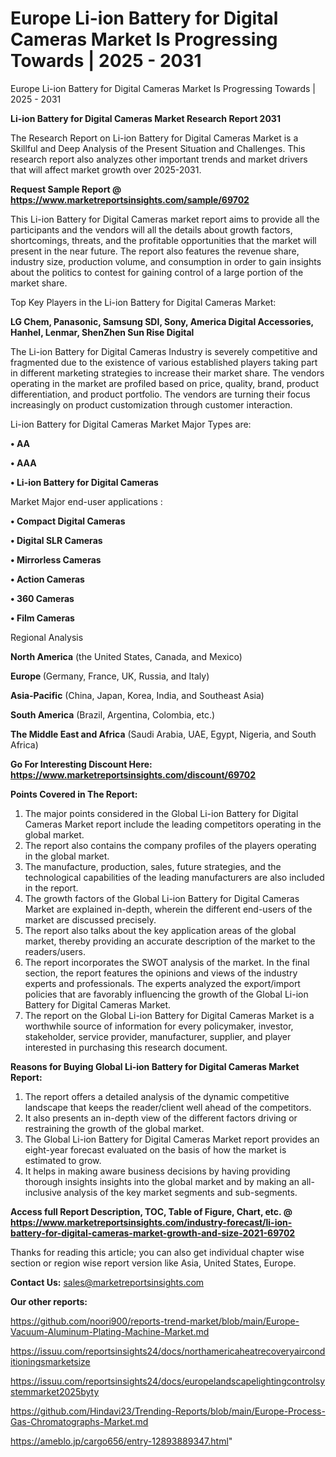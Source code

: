 # Europe Li-ion Battery for Digital Cameras Market Is Progressing Towards | 2025 - 2031
Europe Li-ion Battery for Digital Cameras Market Is Progressing Towards | 2025 - 2031

<strong>Li-ion Battery for Digital Cameras Market Research Report 2031</strong>

The Research Report on Li-ion Battery for Digital Cameras Market is a Skillful and Deep Analysis of the Present Situation and Challenges. This research report also analyzes other important trends and market drivers that will affect market growth over 2025-2031.

<strong>Request Sample Report @ <a href=https://www.marketreportsinsights.com/sample/69702>https://www.marketreportsinsights.com/sample/69702</a></strong>

This Li-ion Battery for Digital Cameras market report aims to provide all the participants and the vendors will all the details about growth factors, shortcomings, threats, and the profitable opportunities that the market will present in the near future. The report also features the revenue share, industry size, production volume, and consumption in order to gain insights about the politics to contest for gaining control of a large portion of the market share.

Top Key Players in the Li-ion Battery for Digital Cameras Market:

<strong>LG Chem, Panasonic, Samsung SDI, Sony, America Digital Accessories, Hanhel, Lenmar, ShenZhen Sun Rise Digital</strong>

The Li-ion Battery for Digital Cameras Industry is severely competitive and fragmented due to the existence of various established players taking part in different marketing strategies to increase their market share. The vendors operating in the market are profiled based on price, quality, brand, product differentiation, and product portfolio. The vendors are turning their focus increasingly on product customization through customer interaction.

Li-ion Battery for Digital Cameras Market Major Types are:

<strong>• AA

• AAA

• Li-ion Battery for Digital Cameras</strong>

Market Major end-user applications :

<strong>• Compact Digital Cameras

• Digital SLR Cameras

• Mirrorless Cameras

• Action Cameras

• 360 Cameras

• Film Cameras</strong>

Regional Analysis

</u><strong><b>North America</b></strong> (the United States, Canada, and Mexico)

<strong><b>Europe </b></strong>(Germany, France, UK, Russia, and Italy)

<strong><b>Asia-Pacific</b></strong> (China, Japan, Korea, India, and Southeast Asia)

<strong><b>South America</b></strong> (Brazil, Argentina, Colombia, etc.)

<strong><b>The Middle East and Africa</b></strong> (Saudi Arabia, UAE, Egypt, Nigeria, and South Africa)

<strong>Go For Interesting Discount Here: <a href=https://www.marketreportsinsights.com/discount/69702>https://www.marketreportsinsights.com/discount/69702</a></strong>

<strong>Points Covered in The Report:</strong>
<ol>
  <li>The major points considered in the Global Li-ion Battery for Digital Cameras Market report include the leading competitors operating in the global market.</li>
  <li>The report also contains the company profiles of the players operating in the global market.</li>
  <li>The manufacture, production, sales, future strategies, and the technological capabilities of the leading manufacturers are also included in the report.</li>
  <li>The growth factors of the Global Li-ion Battery for Digital Cameras Market are explained in-depth, wherein the different end-users of the market are discussed precisely.</li>
  <li>The report also talks about the key application areas of the global market, thereby providing an accurate description of the market to the readers/users.</li>
  <li>The report incorporates the SWOT analysis of the market. In the final section, the report features the opinions and views of the industry experts and professionals. The experts analyzed the export/import policies that are favorably influencing the growth of the Global Li-ion Battery for Digital Cameras Market.</li>
  <li>The report on the Global Li-ion Battery for Digital Cameras Market is a worthwhile source of information for every policymaker, investor, stakeholder, service provider, manufacturer, supplier, and player interested in purchasing this research document.</li>
</ol>
<strong>Reasons for Buying Global Li-ion Battery for Digital Cameras Market Report:</strong>

<ol>
  <li>The report offers a detailed analysis of the dynamic competitive landscape that keeps the reader/client well ahead of the competitors.</li>
  <li>It also presents an in-depth view of the different factors driving or restraining the growth of the global market.</li>
  <li>The Global Li-ion Battery for Digital Cameras Market report provides an eight-year forecast evaluated on the basis of how the market is estimated to grow.</li>
  <li>It helps in making aware business decisions by having providing thorough insights insights into the global market and by making an all-inclusive analysis of the key market segments and sub-segments.</li>
</ol>
<strong>Access full Report Description, TOC, Table of Figure, Chart, etc. @ <a href=https://www.marketreportsinsights.com/industry-forecast/li-ion-battery-for-digital-cameras-market-growth-and-size-2021-69702>https://www.marketreportsinsights.com/industry-forecast/li-ion-battery-for-digital-cameras-market-growth-and-size-2021-69702</a></strong>


Thanks for reading this article; you can also get individual chapter wise section or region wise report version like Asia, United States, Europe.

<strong>Contact Us:</strong>
sales@marketreportsinsights.com

<strong>Our other reports:</strong>

<a href=https://github.com/noori900/reports-trend-market/blob/main/Europe-Vacuum-Aluminum-Plating-Machine-Market.md>https://github.com/noori900/reports-trend-market/blob/main/Europe-Vacuum-Aluminum-Plating-Machine-Market.md</a>

<a href=https://issuu.com/reportsinsights24/docs/northamericaheatrecoveryairconditioningsmarketsize>https://issuu.com/reportsinsights24/docs/northamericaheatrecoveryairconditioningsmarketsize</a>

<a href=https://issuu.com/reportsinsights24/docs/europelandscapelightingcontrolsystemmarket2025byty>https://issuu.com/reportsinsights24/docs/europelandscapelightingcontrolsystemmarket2025byty</a>

<a href=https://github.com/Hindavi23/Trending-Reports/blob/main/Europe-Process-Gas-Chromatographs-Market.md>https://github.com/Hindavi23/Trending-Reports/blob/main/Europe-Process-Gas-Chromatographs-Market.md</a>

<a href=https://ameblo.jp/cargo656/entry-12893889347.html>https://ameblo.jp/cargo656/entry-12893889347.html</a>"
